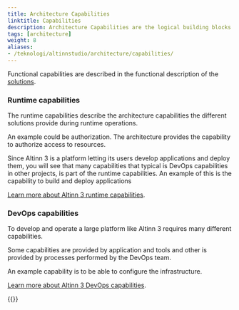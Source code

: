 ```yaml
---
title: Architecture Capabilities
linktitle: Capabilities
description: Architecture Capabilities are the logical building blocks of the solutions. They have been grouped into Development & Operations (DevOps) Capabilities and Runtime (Execution) Capabilities.
tags: [architecture]
weight: 8
aliases:
- /teknologi/altinnstudio/architecture/capabilities/
---
```


Functional capabilities are described in the functional description of the [solutions](/en/technology/solutions/).

### Runtime capabilities

The runtime capabilities describe the architecture capabilities the different solutions provide during runtime operations.

An example could be authorization. The architecture provides the capability to authorize access to resources.

Since Altinn 3 is a platform letting its users develop applications and deploy them, you will see that many capabilities that 
typical is DevOps capabilities in other projects, is part of the runtime capabilities. An example of this is the capability to build and deploy applications

[Learn more about Altinn 3 runtime capabilities](/en/technology/architecture/capabilities/runtime/).

### DevOps capabilities

To develop and operate a large platform like Altinn 3 requires many different capabilities.

Some capabilities are provided by application and tools and other is provided by processes performed by the DevOps team.

An example capability is to be able to configure the infrastructure.

[Learn more about Altinn 3 DevOps capabilities](/en/technology/architecture/capabilities/devops/).

{{<children />}}